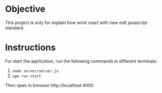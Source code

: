 # Objective
This project is only for explain how work react with new es6 javascript standard.

# Instructions
  For start the application, run the following commands in different terminals:
  1. `node server/server.js`
  2. `npm run start`
  
  Then open in browser http://localhost:4000
